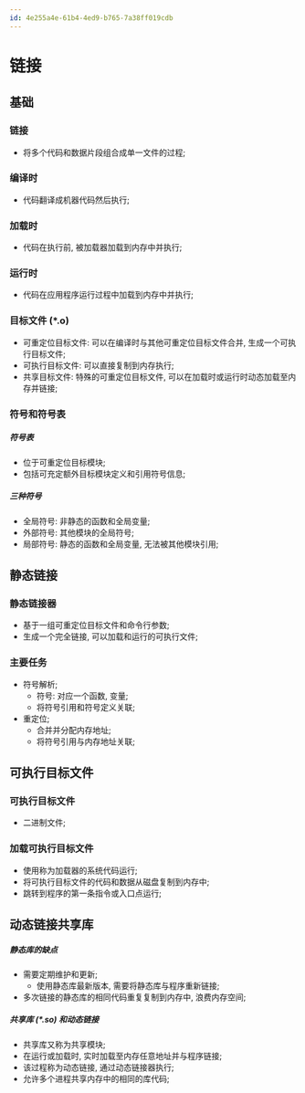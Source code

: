 ```yaml
---
id: 4e255a4e-61b4-4ed9-b765-7a38ff019cdb
---
```


# 链接

## 基础

### 链接

- 将多个代码和数据片段组合成单一文件的过程;

### 编译时

- 代码翻译成机器代码然后执行;

### 加载时

- 代码在执行前, 被加载器加载到内存中并执行;

### 运行时

- 代码在应用程序运行过程中加载到内存中并执行;

### 目标文件 (\*.o)

- 可重定位目标文件: 可以在编译时与其他可重定位目标文件合并, 生成一个可执行目标文件;
- 可执行目标文件: 可以直接复制到内存执行;
- 共享目标文件: 特殊的可重定位目标文件, 可以在加载时或运行时动态加载至内存并链接;

### 符号和符号表

##### 符号表

- 位于可重定位目标模块;
- 包括可充定额外目标模块定义和引用符号信息;

##### 三种符号

- 全局符号: 非静态的函数和全局变量;
- 外部符号: 其他模块的全局符号;
- 局部符号: 静态的函数和全局变量, 无法被其他模块引用;

## 静态链接

### 静态链接器

- 基于一组可重定位目标文件和命令行参数;
- 生成一个完全链接, 可以加载和运行的可执行文件;

### 主要任务

- 符号解析;
  - 符号: 对应一个函数, 变量;
  - 将符号引用和符号定义关联;
- 重定位;
  - 合并并分配内存地址;
  - 将符号引用与内存地址关联;

## 可执行目标文件

### 可执行目标文件

- 二进制文件;

### 加载可执行目标文件

- 使用称为加载器的系统代码运行;
- 将可执行目标文件的代码和数据从磁盘复制到内存中;
- 跳转到程序的第一条指令或入口点运行;

## 动态链接共享库

##### 静态库的缺点

- 需要定期维护和更新;
  - 使用静态库最新版本, 需要将静态库与程序重新链接;
- 多次链接的静态库的相同代码重复复制到内存中, 浪费内存空间;

##### 共享库 (\*.so) 和动态链接

- 共享库又称为共享模块;
- 在运行或加载时, 实时加载至内存任意地址并与程序链接;
- 该过程称为动态链接, 通过动态链接器执行;
- 允许多个进程共享内存中的相同的库代码;
